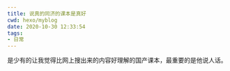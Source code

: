 ```yaml
---
title: 说真的同济的课本是真好
cwd: hexo/myblog
date: 2020-10-30 12:33:54
tags:
- 日常
---
```


是少有的让我觉得比网上搜出来的内容好理解的国产课本，最重要的是他说人话。

